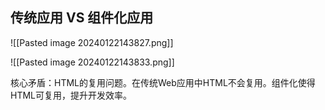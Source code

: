 
## 传统应用 VS 组件化应用

![[Pasted image 20240122143827.png]]

![[Pasted image 20240122143833.png]]

核心矛盾：HTML的复用问题。在传统Web应用中HTML不会复用。组件化使得HTML可复用，提升开发效率。